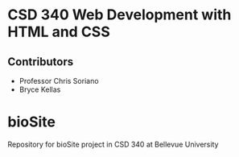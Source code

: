 # CSD 340 Web Development with HTML and CSS
## Contributors
- Professor Chris Soriano
- Bryce Kellas
# bioSite
Repository for bioSite project in CSD 340 at Bellevue University
